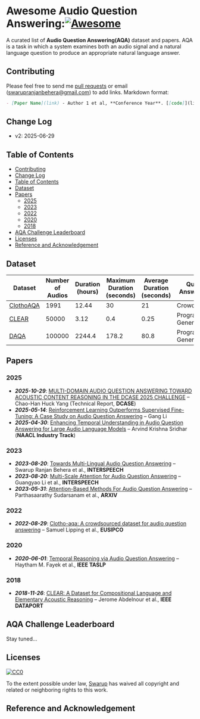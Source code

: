 # Awesome Audio Question Answering:[![Awesome](https://awesome.re/badge.svg)](https://awesome.re)

A curated list of **Audio Question Answering(AQA)** dataset and papers. AQA is a task in which a system examines both an audio signal and a natural language question to produce an appropriate natural language answer.

## Contributing
Please feel free to send me [pull requests](https://github.com/swarupbehera/awesome-audio-question-answering/pulls) or email (swarupranjanbehera@gmail.com) to add links.
Markdown format:

```markdown
- [Paper Name](link) - Author 1 et al, **Conference Year**. [[code]](link)
```

## Change Log

- v2: 2025-06-29

## Table of Contents
  * [Contributing](#contributing)
  * [Change Log](#change-log)
  * [Table of Contents](#table-of-contents)
  * [Dataset](#Dataset)
  * [Papers](#papers)
     * [2025](#2025)
     * [2023](#2023)
     * [2022](#2022)
     * [2020](#2020)
     * [2018](#2018)
  * [AQA Challenge Leaderboard](#aqa-challenge-leaderboard)
  * [Licenses](#licenses)
  * [Reference and Acknowledgement](#reference-and-acknowledgement)

## Dataset
| Dataset | Number of Audios | Duration (hours) | Maximum Duration (seconds) | Average Duration (seconds) | Question-Answer Source | Language | Number of Questions | Number of Answers | Training Set Size | Validation Set Size | Test Set Size |
|---------|-----------------|------------------|----------------------------|----------------------------|-----------------------|----------|---------------------|-------------------|-------------------|---------------------|----------------|
| [ClothoAQA](https://zenodo.org/record/6473207) | 1991 | 12.44 | 30 | 21 | Crowdsourced | English | 9153 | 830 | 1174 | 344 | 473 |
| [CLEAR](https://ieee-dataport.org/open-access/clear-dataset-compositional-language-and-elementary-acoustic-reasoning) | 50000 | 3.12 | 0.4 | 0.25 | Programmatically Generated | English | 130957 | 47 | 35000 | 7500 | 7500 |
| [DAQA](https://github.com/facebookresearch/daqa) | 100000 | 2244.4 | 178.2 | 80.8 | Programmatically Generated | English | 599294 | 36 | 80000 | 10000 | 10000 |

## Papers

### 2025
- ***_2025-10-29_***: [MULTI-DOMAIN AUDIO QUESTION ANSWERING TOWARD ACOUSTIC CONTENT REASONING IN THE DCASE 2025 CHALLENGE](https://arxiv.org/pdf/2505.07365) – Chao-Han Huck Yang (Technical Report, **DCASE**)
- ***_2025-05-14_***: [Reinforcement Learning Outperforms Supervised Fine-Tuning: A Case Study on Audio Question Answering](https://arxiv.org/pdf/2503.11197) – Gang Li
- ***_2025-04-30_***: [Enhancing Temporal Understanding in Audio Question Answering for Large Audio Language Models](https://aclanthology.org/2025.naacl-industry.78.pdf) – Arvind Krishna Sridhar (**NAACL Industry Track**)

### 2023

- ***_2023-08-20_***: [Towards Multi-Lingual Audio Question Answering](https://github.com/swarupbehera/mAQA) – Swarup Ranjan Behera et al., **INTERSPEECH**
- ***_2023-08-20_***: [Multi-Scale Attention for Audio Question Answering](https://arxiv.org/abs/2305.17993) – Guangyao Li et al., **INTERSPEECH**
- ***_2023-05-31_***: [Attention-Based Methods For Audio Question Answering](https://arxiv.org/abs/2305.19769) – Parthasaarathy Sudarsanam et al., **ARXIV**

### 2022

- ***_2022-08-29_***: [Clotho-aqa: A crowdsourced dataset for audio question answering](https://eurasip.org/Proceedings/Eusipco/Eusipco2022/pdfs/0001140.pdf) – Samuel Lipping et al., **EUSIPCO**

### 2020

- ***_2020-06-01_***: [Temporal Reasoning via Audio Question Answering](https://ieeexplore.ieee.org/document/9145807) – Haytham M. Fayek et al., **IEEE TASLP**

### 2018

- ***_2018-11-26_***: [CLEAR: A Dataset for Compositional Language and Elementary Acoustic Reasoning](https://arxiv.org/abs/1811.10561) – Jerome Abdelnour et al., **IEEE DATAPORT**


## AQA Challenge Leaderboard
Stay tuned...

## Licenses

[![CC0](http://i.creativecommons.org/p/zero/1.0/88x31.png)](http://creativecommons.org/publicdomain/zero/1.0/)

To the extent possible under law, [Swarup](https://github.com/swarupbehera/) has waived all copyright and related or neighboring rights to this work.

## Reference and Acknowledgement
